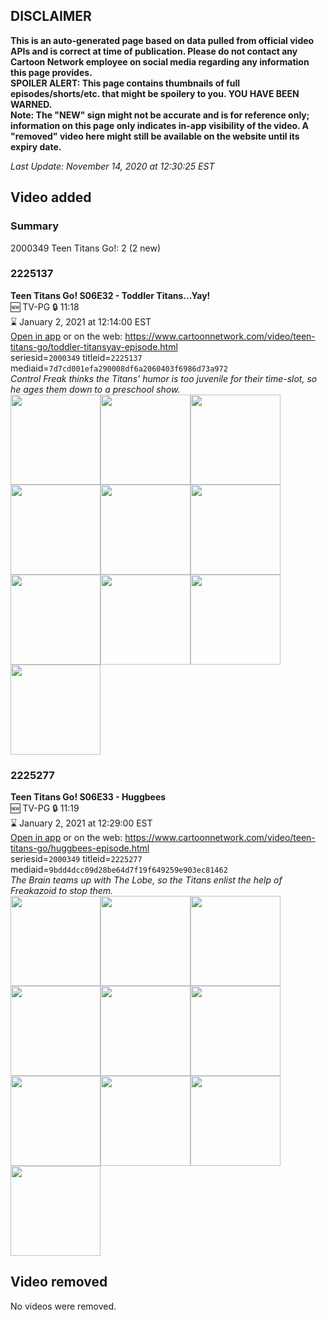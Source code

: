## DISCLAIMER
**This is an auto-generated page based on data pulled from official video APIs and is correct at time of publication. Please do not contact any Cartoon Network employee on social media regarding any information this page provides.**  
**SPOILER ALERT: This page contains thumbnails of full episodes/shorts/etc. that might be spoilery to you. YOU HAVE BEEN WARNED.**  
**Note: The "NEW" sign might not be accurate and is for reference only; information on this page only indicates in-app visibility of the video. A "removed" video here might still be available on the website until its expiry date.**  

_Last Update: November 14, 2020 at 12:30:25 EST_
## Video added
### Summary
2000349 Teen Titans Go!: 2 (2 new)  
### 2225137
**Teen Titans Go! S06E32 - Toddler Titans...Yay!**  
🆕 TV-PG 🔒 11:18  
⌛ January 2, 2021 at 12:14:00 EST  
[Open in app](https://tinyurl.com/y6xjguf2) or on the web: https://www.cartoonnetwork.com/video/teen-titans-go/toddler-titansyay-episode.html  
seriesid=`2000349` titleid=`2225137` mediaid=`7d7cd001efa290008df6a2060403f6986d73a972`  
_Control Freak thinks the Titans' humor is too juvenile for their time-slot, so he ages them down to a preschool show._  
<a href="https://s3.amazonaws.com/cartoonorchestrator/2225137_001_1280x720.jpg"><img src="https://s3.amazonaws.com/cartoonorchestrator/2225137_001_640x360.jpg" height="144px" /></a><a href="https://s3.amazonaws.com/cartoonorchestrator/2225137_002_1280x720.jpg"><img src="https://s3.amazonaws.com/cartoonorchestrator/2225137_002_640x360.jpg" height="144px" /></a><a href="https://s3.amazonaws.com/cartoonorchestrator/2225137_003_1280x720.jpg"><img src="https://s3.amazonaws.com/cartoonorchestrator/2225137_003_640x360.jpg" height="144px" /></a><a href="https://s3.amazonaws.com/cartoonorchestrator/2225137_004_1280x720.jpg"><img src="https://s3.amazonaws.com/cartoonorchestrator/2225137_004_640x360.jpg" height="144px" /></a><a href="https://s3.amazonaws.com/cartoonorchestrator/2225137_005_1280x720.jpg"><img src="https://s3.amazonaws.com/cartoonorchestrator/2225137_005_640x360.jpg" height="144px" /></a><a href="https://s3.amazonaws.com/cartoonorchestrator/2225137_006_1280x720.jpg"><img src="https://s3.amazonaws.com/cartoonorchestrator/2225137_006_640x360.jpg" height="144px" /></a><a href="https://s3.amazonaws.com/cartoonorchestrator/2225137_007_1280x720.jpg"><img src="https://s3.amazonaws.com/cartoonorchestrator/2225137_007_640x360.jpg" height="144px" /></a><a href="https://s3.amazonaws.com/cartoonorchestrator/2225137_008_1280x720.jpg"><img src="https://s3.amazonaws.com/cartoonorchestrator/2225137_008_640x360.jpg" height="144px" /></a><a href="https://s3.amazonaws.com/cartoonorchestrator/2225137_009_1280x720.jpg"><img src="https://s3.amazonaws.com/cartoonorchestrator/2225137_009_640x360.jpg" height="144px" /></a><a href="https://s3.amazonaws.com/cartoonorchestrator/2225137_010_1280x720.jpg"><img src="https://s3.amazonaws.com/cartoonorchestrator/2225137_010_640x360.jpg" height="144px" /></a>
### 2225277
**Teen Titans Go! S06E33 - Huggbees**  
🆕 TV-PG 🔒 11:19  
⌛ January 2, 2021 at 12:29:00 EST  
[Open in app](https://tinyurl.com/y69qeubo) or on the web: https://www.cartoonnetwork.com/video/teen-titans-go/huggbees-episode.html  
seriesid=`2000349` titleid=`2225277` mediaid=`9bdd4dcc09d28be64d7f19f649259e903ec81462`  
_The Brain teams up with The Lobe, so the Titans enlist the help of Freakazoid to stop them._  
<a href="https://s3.amazonaws.com/cartoonorchestrator/2225277_001_1280x720.jpg"><img src="https://s3.amazonaws.com/cartoonorchestrator/2225277_001_640x360.jpg" height="144px" /></a><a href="https://s3.amazonaws.com/cartoonorchestrator/2225277_002_1280x720.jpg"><img src="https://s3.amazonaws.com/cartoonorchestrator/2225277_002_640x360.jpg" height="144px" /></a><a href="https://s3.amazonaws.com/cartoonorchestrator/2225277_003_1280x720.jpg"><img src="https://s3.amazonaws.com/cartoonorchestrator/2225277_003_640x360.jpg" height="144px" /></a><a href="https://s3.amazonaws.com/cartoonorchestrator/2225277_004_1280x720.jpg"><img src="https://s3.amazonaws.com/cartoonorchestrator/2225277_004_640x360.jpg" height="144px" /></a><a href="https://s3.amazonaws.com/cartoonorchestrator/2225277_005_1280x720.jpg"><img src="https://s3.amazonaws.com/cartoonorchestrator/2225277_005_640x360.jpg" height="144px" /></a><a href="https://s3.amazonaws.com/cartoonorchestrator/2225277_006_1280x720.jpg"><img src="https://s3.amazonaws.com/cartoonorchestrator/2225277_006_640x360.jpg" height="144px" /></a><a href="https://s3.amazonaws.com/cartoonorchestrator/2225277_007_1280x720.jpg"><img src="https://s3.amazonaws.com/cartoonorchestrator/2225277_007_640x360.jpg" height="144px" /></a><a href="https://s3.amazonaws.com/cartoonorchestrator/2225277_008_1280x720.jpg"><img src="https://s3.amazonaws.com/cartoonorchestrator/2225277_008_640x360.jpg" height="144px" /></a><a href="https://s3.amazonaws.com/cartoonorchestrator/2225277_009_1280x720.jpg"><img src="https://s3.amazonaws.com/cartoonorchestrator/2225277_009_640x360.jpg" height="144px" /></a><a href="https://s3.amazonaws.com/cartoonorchestrator/2225277_010_1280x720.jpg"><img src="https://s3.amazonaws.com/cartoonorchestrator/2225277_010_640x360.jpg" height="144px" /></a>
## Video removed
No videos were removed.  
